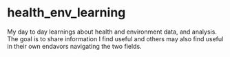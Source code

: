 # health_env_learning
My day to day learnings about health and environment data, and analysis. 
The goal is to share information I find useful and others may also find useful in their own endavors navigating the two fields. 
